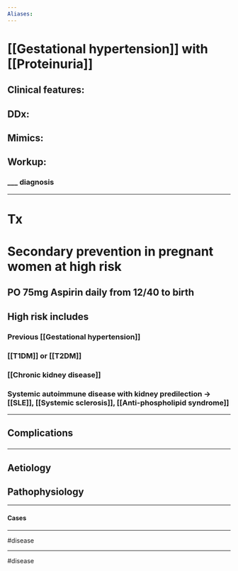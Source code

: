 ```yaml
---
Aliases:
---
```

# [[Gestational hypertension]] with [[Proteinuria]]

## Clinical features:
###
## DDx:
###
## Mimics:
###
## Workup:
### ___ diagnosis
---
# Tx

# Secondary prevention in pregnant women at high risk
## PO 75mg Aspirin daily from 12/40 to birth
## High risk includes
### Previous [[Gestational hypertension]]
### [[T1DM]] or [[T2DM]]
### [[Chronic kidney disease]]
### Systemic autoimmune disease with kidney predilection -> [[SLE]], [[Systemic sclerosis]], [[Anti-phospholipid syndrome]]

---
## Complications
###

---
## Aetiology
## Pathophysiology

---
#### Cases


---
#disease 

---
#disease 